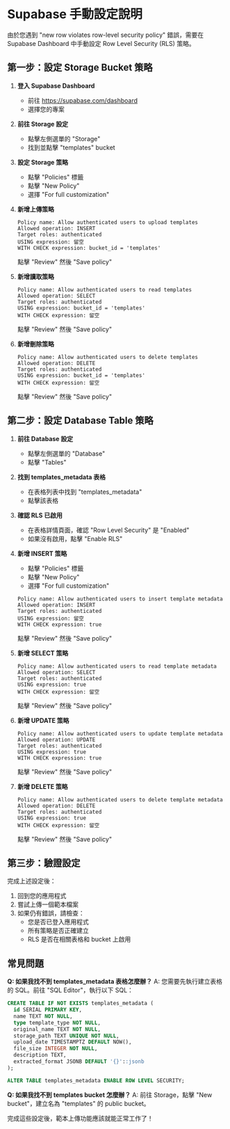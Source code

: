 # Supabase 手動設定說明

由於您遇到 "new row violates row-level security policy" 錯誤，需要在 Supabase Dashboard 中手動設定 Row Level Security (RLS) 策略。

## 第一步：設定 Storage Bucket 策略

1. **登入 Supabase Dashboard**
   - 前往 https://supabase.com/dashboard
   - 選擇您的專案

2. **前往 Storage 設定**
   - 點擊左側選單的 "Storage"
   - 找到並點擊 "templates" bucket

3. **設定 Storage 策略**
   - 點擊 "Policies" 標籤
   - 點擊 "New Policy"
   - 選擇 "For full customization"

4. **新增上傳策略**
   ```
   Policy name: Allow authenticated users to upload templates
   Allowed operation: INSERT
   Target roles: authenticated
   USING expression: 留空
   WITH CHECK expression: bucket_id = 'templates'
   ```
   點擊 "Review" 然後 "Save policy"

5. **新增讀取策略**
   ```
   Policy name: Allow authenticated users to read templates
   Allowed operation: SELECT
   Target roles: authenticated
   USING expression: bucket_id = 'templates'
   WITH CHECK expression: 留空
   ```
   點擊 "Review" 然後 "Save policy"

6. **新增刪除策略**
   ```
   Policy name: Allow authenticated users to delete templates
   Allowed operation: DELETE
   Target roles: authenticated
   USING expression: bucket_id = 'templates'
   WITH CHECK expression: 留空
   ```
   點擊 "Review" 然後 "Save policy"

## 第二步：設定 Database Table 策略

1. **前往 Database 設定**
   - 點擊左側選單的 "Database"
   - 點擊 "Tables"

2. **找到 templates_metadata 表格**
   - 在表格列表中找到 "templates_metadata"
   - 點擊該表格

3. **確認 RLS 已啟用**
   - 在表格詳情頁面，確認 "Row Level Security" 是 "Enabled"
   - 如果沒有啟用，點擊 "Enable RLS"

4. **新增 INSERT 策略**
   - 點擊 "Policies" 標籤
   - 點擊 "New Policy"
   - 選擇 "For full customization"
   ```
   Policy name: Allow authenticated users to insert template metadata
   Allowed operation: INSERT
   Target roles: authenticated
   USING expression: 留空
   WITH CHECK expression: true
   ```
   點擊 "Review" 然後 "Save policy"

5. **新增 SELECT 策略**
   ```
   Policy name: Allow authenticated users to read template metadata
   Allowed operation: SELECT
   Target roles: authenticated
   USING expression: true
   WITH CHECK expression: 留空
   ```
   點擊 "Review" 然後 "Save policy"

6. **新增 UPDATE 策略**
   ```
   Policy name: Allow authenticated users to update template metadata
   Allowed operation: UPDATE
   Target roles: authenticated
   USING expression: true
   WITH CHECK expression: true
   ```
   點擊 "Review" 然後 "Save policy"

7. **新增 DELETE 策略**
   ```
   Policy name: Allow authenticated users to delete template metadata
   Allowed operation: DELETE
   Target roles: authenticated
   USING expression: true
   WITH CHECK expression: 留空
   ```
   點擊 "Review" 然後 "Save policy"

## 第三步：驗證設定

完成上述設定後：

1. 回到您的應用程式
2. 嘗試上傳一個範本檔案
3. 如果仍有錯誤，請檢查：
   - 您是否已登入應用程式
   - 所有策略是否正確建立
   - RLS 是否在相關表格和 bucket 上啟用

## 常見問題

**Q: 如果我找不到 templates_metadata 表格怎麼辦？**
A: 您需要先執行建立表格的 SQL。前往 "SQL Editor"，執行以下 SQL：

```sql
CREATE TABLE IF NOT EXISTS templates_metadata (
  id SERIAL PRIMARY KEY,
  name TEXT NOT NULL,
  type template_type NOT NULL,
  original_name TEXT NOT NULL,
  storage_path TEXT UNIQUE NOT NULL,
  upload_date TIMESTAMPTZ DEFAULT NOW(),
  file_size INTEGER NOT NULL,
  description TEXT,
  extracted_format JSONB DEFAULT '{}'::jsonb
);

ALTER TABLE templates_metadata ENABLE ROW LEVEL SECURITY;
```

**Q: 如果我找不到 templates bucket 怎麼辦？**
A: 前往 Storage，點擊 "New bucket"，建立名為 "templates" 的 public bucket。

完成這些設定後，範本上傳功能應該就能正常工作了！
